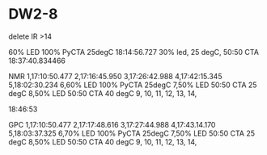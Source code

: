 
# DW2-8

delete IR >14

60% LED 100% PyCTA 25degC     18:14:56.727
30% led, 25 degC, 50:50 CTA    18:37:40.834466

NMR
1,17:10:50.477
2,17:16:45.950
3,17:26:42.988
4,17:42:15.345
5,18:02:30.234
6,60% LED 100% PyCTA 25degC
7,50% LED 50:50 CTA 25 degC
8,50% LED 50:50 CTA 40 degC
9,
10,
11,
12,
13,
14,



18:46:53

GPC
1,17:10:50.477
2,17:17:48.616
3,17:27:44.988
4,17:43.14.170
5,18:03:37.325
6,70% LED 100% PyCTA 25degC
7,50% LED 50:50 CTA 25 degC
8,50% LED 50:50 CTA 40 degC
9,
10,
11,
12,
13,
14,
